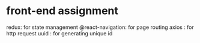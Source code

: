 # front-end assignment
redux: for state management
@react-navigation: for page routing
axios : for http request
uuid : for generating unique id